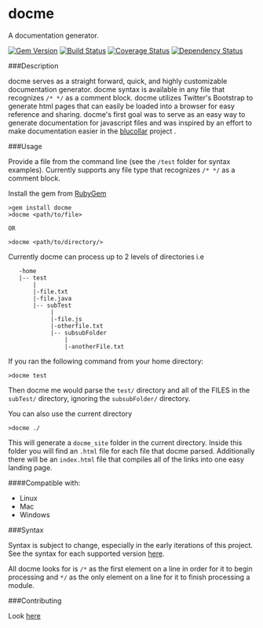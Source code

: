 docme
=====

A documentation generator.

[![Gem Version](https://badge.fury.io/rb/docme.svg)](http://badge.fury.io/rb/docme) [![Build Status](https://travis-ci.org/philosowaffle/docme.svg?branch=master)](https://travis-ci.org/philosowaffle/docme) [![Coverage Status](https://coveralls.io/repos/philosowaffle/docme/badge.png)](https://coveralls.io/r/philosowaffle/docme) [![Dependency Status](https://gemnasium.com/philosowaffle/docme.svg)](https://gemnasium.com/philosowaffle/docme)

###Description

docme serves as a straight forward, quick, and highly customizable documentation generator.  docme syntax is available in any file that recognizes `/* */` as a comment block.  docme utilizes Twitter's Bootstrap to generate html pages that can easily be loaded into a browser for easy reference and sharing.  docme's first goal was to serve as an easy way to generate documentation for javascript files and was inspired by an effort to make documentation easier in the [blucollar](https://github.com/philosowaffle/bluecollar) project .


###Usage

Provide a file from the command line (see the `/test` folder for syntax examples).  Currently supports any file type that recognizes `/* */` as a comment block.

Install the gem from [RubyGem](https://rubygems.org/gems/docme)

    >gem install docme
    >docme <path/to/file>

    OR

    >docme <path/to/directory/>

Currently docme can process up to 2 levels of directories i.e

       -home
       |-- test
           |
           |-file.txt
           |-file.java
           |-- subTest
                |
                |-file.js
                |-otherfile.txt
                |-- subsubFolder
                    |
                    |-anotherFile.txt

If you ran the following command from your home directory:

    >docme test

Then docme me would parse the `test/` directory and all of the FILES in the `subTest/` directory, ignoring the `subsubFolder/` directory.

You can also use the current directory

    >docme ./

This will generate a `docme_site` folder in the current directory.  Inside this folder you will find an `.html` file for each file that docme parsed.  Additionally there will be an `index.html` file that compiles all of the links into one easy landing page.

####Compatible with:

* Linux
* Mac
* Windows

###Syntax

Syntax is subject to change, especially in the early iterations of this project.  See the syntax for each supported version [here](https://github.com/philosowaffle/docme/wiki).

All docme looks for is `/*` as the first element on a line in order for it to begin processing and `*/` as the only element on a line for it to finish processing a module.


###Contributing

Look [here](https://github.com/philosowaffle/docme/wiki/Contributing)
